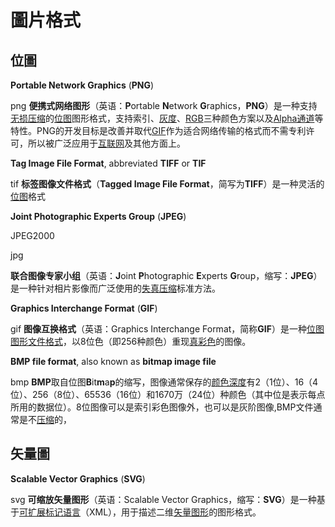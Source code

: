 # 圖片格式

## 位圖



**Portable Network Graphics** (**PNG**)

png **便携式网络图形**（英语：**P**ortable **N**etwork **G**raphics，**PNG**）是一种支持[无损压缩](https://zh.wikipedia.org/wiki/无损压缩)的[位图](https://zh.wikipedia.org/wiki/位图)图形格式，支持索引、[灰度](https://zh.wikipedia.org/wiki/灰度)、[RGB](https://zh.wikipedia.org/wiki/RGB)三种颜色方案以及[Alpha通道](https://zh.wikipedia.org/wiki/Alpha通道)等特性。PNG的开发目标是改善并取代[GIF](https://zh.wikipedia.org/wiki/GIF)作为适合网络传输的格式而不需专利许可，所以被广泛应用于[互联网](https://zh.wikipedia.org/wiki/互联网)及其他方面上。



**Tag Image File Format**, abbreviated **TIFF** or **TIF**

tif **标签图像文件格式**（**Tagged Image File Format**，简写为**TIFF**）是一种灵活的[位图](https://zh.wikipedia.org/wiki/栅格图像)格式



**Joint Photographic Experts Group** (**JPEG**)

JPEG2000

jpg 

**联合图像专家小组**（英语：**J**oint **P**hotographic **E**xperts **G**roup，缩写：**JPEG**）是一种针对相片影像而广泛使用的[失真压缩](https://zh.wikipedia.org/wiki/有损数据压缩)标准方法。



**Graphics Interchange Format** (**GIF**)

gif **图像互换格式**（英语：Graphics Interchange Format，简称**GIF**）是一种[位图](https://zh.wikipedia.org/wiki/位图)[图形文件格式](https://zh.wikipedia.org/wiki/图形文件格式)，以8位色（即256种颜色）重现[真彩色](https://zh.wikipedia.org/wiki/真彩色)的图像。



**BMP file format**, also known as **bitmap image file**

bmp **BMP**取自位图**B**it**m**a**p**的缩写，图像通常保存的[颜色深度](https://zh.wikipedia.org/wiki/颜色深度)有2（1位）、16（4位）、256（8位）、65536（16位）和1670万（24位）种颜色（其中位是表示每点所用的数据位）。8位图像可以是索引彩色图像外，也可以是灰阶图像,BMP文件通常是不[压缩](https://zh.wikipedia.org/wiki/图像压缩)的，





## 矢量圖



**Scalable Vector Graphics** (**SVG**)

svg **可缩放矢量图形**（英语：Scalable Vector Graphics，缩写：**SVG**）是一种基于[可扩展标记语言](https://zh.wikipedia.org/wiki/XML)（XML），用于描述二维[矢量图形](https://zh.wikipedia.org/wiki/矢量图形)的图形格式。


